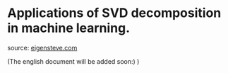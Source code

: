 # Applications of SVD decomposition in machine learning.
source: [eigensteve.com](https://www.google.com/url?sa=t&rct=j&q=&esrc=s&source=web&cd=&cad=rja&uact=8&ved=2ahUKEwiOvr_99c3yAhUNJBoKHRI6D-YQ-TAoADAfegQIShAB&url=https%3A%2F%2Fwww.eigensteve.com%2F&usg=AOvVaw1-6lLoJ81cRfhnz_Oh17ct)

(The english document will be added soon:) )
